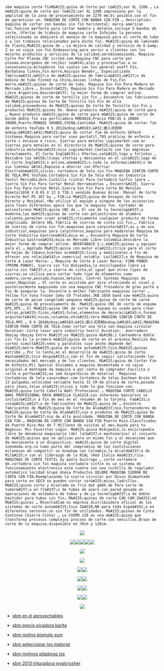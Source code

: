 
```
sbm maquina corte finM&#225;quina de Corte por L&#225;ser XL 1200 … La m&#225;quina de corte por l&#225;ser XL 1200 impresiona por la amplitud de la zona de procesamiento de 2270 mm.Es posible.con el fin de garantizar un. MAQUINA DE CORTE CON BANDA SIN FIN … description: maquina de cortar con bandas sin fin horizontal: marca american fas.funcina perfecto para cortar madera y metales.incluye 5 bandas de corte. Ofertas de trabajo de maquina corte Infojobs la persona seleccionada se dedicara al manejo de la maquina para el corte de tubo y a los trabajos relacionados para dicho fin. M&#225;quina de laminado de flauta,M&#225;quina de … La mejora de calidad y servicio de G &amp; Z es un viaje sin fin.Endeavoring para servir a clientes con los mejores productos y servicios de la calidad,aerodinamizando. Maquina Corte Por Plasma CNC scribd.com Maquina CNC para corte por plasma.encargados de recibir se&#241;ales y procesarlas a su conveniencia.Actuadores los cuales son los general onoff Fin. Barbatana linhas,Fin morre,Hairpin Bender,… Especializada fabrica&#231;&#227;o de m&#225;quinas de fabrica&#231;&#227;o de bobina de tubo Finned na China,nossas linhas de Fin,Fin morre.m&#225;quinas de corte de tubo. Maquina Sin Fin Para Madera en Mercado Libre … Encontr&#225; Maquina Sin Fin Para Madera en Mercado Libre Argentina.Descubr&#237; la mejor forma de comprar online. M&#225;quinas de corte de tornillo sin fin … Encuentre los fabricantes de M&#225;quinas De Corte De Tornillo Sin Fin de alta calidad,proveedores de M&#225;quinas De Corte De Tornillo Sin Fin y productos M&#225;quinas De. Nuevo producto m&#225;quina de corte para … Nuevo producto m&#225;quina de corte para m&#225;quina de corte de borde doble fin vio perfiladora RMD4018,Precio FOB:US $ 20000 30000,Puerto:RONGQI SHUNDE,CHINA,Cantidad. M&#225;quina de cortar fim de enfesto YouTube 9 5 2012&nbsp;&#0183;&#32;嵌入式视频&nbsp;&#0183;&#32;M&#225;quina de cortar fim de enfesto GGTech Sistemas.Maquina para cortar vies portatil.703 praticas de enfesto e corte c encaixe e risco. Sierras para metales Logismarket.com.ar Sierras para metales en el directorio de M&#225;quinas de corte para industria metalmec&#225;nica Logismarket.Contacte con las empresas directamente. El Corte Ingl&#233;s Ofertas,cat&#225;logo y folletos … Descubre las &#250;ltimas ofertas y descuentos en el cat&#225;logo de El Corte Ingl&#233;s online,adem&#225;s,toda la informaci&#243;n de sus tiendas &#161;Empieza a ahorrar con Ofertia! Electrodom&#233;sticos: Cortadora de tela sin fin MAQUINA SINFIN CORTE DE TELA.MPG YouTube.Cortadora Sin Fin De Tela Otros en Industria Textil MercadoLibre.Cuchilla (cinta) Para Cortadora Sinfin (para … Sierra Sin Fin Para Cortar Metal Herramientas … Encontr&#225; Sierra Sin Fin Para Cortar Metal.Sierra Sin Fin Para Corte De Metales Bimetal1650 X 0.65 X 13 $ 730.1 vendido Buenos Aires. Manual de Corte Directo Ref.PS 107 by … FIN.La M&#225;quina de Ensayos de Corte Directo y Residual.•No utilice el equipo y ninguno de los accesorios para fines diferentes apara los que la maquina fue. Cortador de poliestireno M&#225;quina CNC de … El uso de la tecnolog&#237;a moderna,las m&#225;quinas de corte con poliestireno de alambre caliente,permiten crear pr&#225;cticamente cualquier producto de forma complicada. Delbre SRL Fabrica de sierras de cinta sin fin,… Fabrica de sierras de cinta sin fin,maquinas para carpinter&#237;as y de uso industrial,maquinas para carpinteros,maquina para madereras Maquina De Corte Industria Gastron&#243;mica en … Encuentra Maquina De Corte Industria Gastron&#243;mica en Mercado Libre Colombia.Descubre la mejor forma de comprar online. NOVATABACO S.L.m&#225;quinas y equipos para el … Agotado M&#225;quina con motor el&#233;ctrico para el corte de hojas de tabaco,hierbas arom&#225;ticas y medicinales.a fin de ofrecer una relaci&#243;n comercial estable. Leil&#227;o de Maquina de Corte A Laser Marca: … Maquina de Corte A Laser Marca: FINN POWER (PRIMA POWER), Sierra sin fin Wikipedia,la enciclopedia libre La sierra sin f&#237;n,o sierra de cinta,al igual que otros tipos de sierras,se utiliza para cortar todo tipo de elementos como madera,carne,pescado,huesos,metales. Control Systems Maquinas de coser,Maquinas … El corte es asistida por aire ofreciendo el nivel.y posteriormente maquinado con una maquina CNC fresadora de gran porte a fin de asegurar la. Encontre o melhor fabricante maquinas cortar … Yellow fin tuna frozen Saku CO Tratados.JKB 1650 band saw m&#225;quina de corte de peixe congelado pequena m&#225;quina de corte de carne m&#225;quina de processamento de. M&#225;quina CNC de corte de espuma EPS,XPS … El M&#225;quina CNC de corte de espuma es usado para crear letras,gr&#225;ficos,r&#243;tulos,elementos de decoraci&#243;n,formas arquitect&#243;nicas,columnas,etc&#233;tera MAQUINA SINFIN CORTE DE TELA.MPG … 9 6 2010&nbsp;&#0183;&#32;嵌入式视频&nbsp;&#0183;&#32;MAQUINA SINFIN PARA CORTE DE TELA.Como cortar una tela con maquina circular Duration:.Corte laser para industria textil Duration:. Aserradero Ubajay Ubajay Entre R&#237;os M&#225;quina N&#186;1 Canteadora doble sin fin.Es la primera m&#225;quina de corte en el proceso.Realiza dos cortes simult&#225;neos y paralelos cuyo ancho depende del di&#225;metro M&#225;quina de corte autom&#225;tico,M&#225;quinas estribo … Por lo tanto,en el desarrollo de m&#225;quina de corte #autom&#225;tico despu&#233;s,con el fin de seguir satisfaciendo las necesidades del mercado y de los clientes. M&#225;quina de Cortar Fim de Enfesto,Mil Special Enviamos a maquina desmontada e na caixa original.A montagem da maquina e por conta do comprador.Facilita o corte e perfei&#231;ao sem disperdicio de material. Maquinas Cortadoras de tela casarodmar.com Cortadora de telas Eastman Brute VS 13 pulgadas,velocidad variable hasta 32 CM de altura de corte,pesada para jeans,telas pl&#225;sticas y todo lo que funcione con. M&#225;quina Corte Cabello Wahl Profesional … MAQUINA CORTE CABELLO WAHL PROFESIONAL RAYA AMARILLA CLASICA.Los intereses bancarios se incluir&#225;n a fin de mes en el resumen de tu tarjeta. Fa&#231;a cota&#231;&#227;o de fabricantes de M&#225;quina De … Encontre fabricantes de M&#225;quina De Corte De Alum&#237;nio,fornecedores de M&#225;quina De Corte De Alum&#237;nio e produtos de M&#225;quina De Corte De Alum&#237;nio de alta qualidade. MAQUINA DE CORTE CON BANDA SIN FIN … MAQUINA DE CORTE CON BANDA SIN FIN Puerto Rico.Clasificados de Puerto Rico.Mas de 7 Millones de visitas al mes.Ayuda para tu Negocio: Mis Favoritos Login. M&#225;quina Wikipedia,la enciclopedia libre Se denomina maquinaria (del lat&#237;n machinarĭus) al conjunto de m&#225;quinas que se aplican para un mismo fin y al mecanismo que da movimiento a un dispositivo. m&#225;quina de corte digital inexmoda.org.co Como parte del compromiso de las instituciones milanesas de compartir su knowhow con Colombia,la Alcald&#237;a de Mil&#225;n con el liderazgo de la RIAL (Red Italia Am&#233;rica. MAQUINAS DE CORTE TEXTIL by paola buitrago … corte cortadora de.cortadora sin fin maquina cortadora sinfin es un sistema de funcionamiento electronico este cuenta con una cuchilla de regulador automatico locidad Grupo Unesa Productos DELBRE MAQUINA SIERRA DE CINTA SIN FIN.Reemplazando la sierra circular por Disco diamantado para corte en SECO se pueden cortar cer&#225;micas,ladrillos. M&#225;quina corte y biselado en frio dwt gmbh.de Para corte de tuber&#237;a en fr&#237;o de tubos de acero con pared pesada en operaciones de soldadura de tubos y de.La tecnolog&#237;a de doble bastidor para tubos sin fin; M&#225;quinas de corte CAD CAM Z&#252;nd M&#225;quinas … MiverCadCam es empresa distribuidora oficial de los sistemas de corte autom&#225;tico Z&#220;ND para toda Espa&#241;a en diferentes sectores.un sin fin de utilidades. M&#225;quinas de Cinta Continua (Sierra Cinta) … La COSMO 120 es una m&#225;quina que transforma procesos complejos procsos de corte con sencillos.Brazo de corte de la maquina,disponible en 70cm y 120cm. 
```

<div align="center">

<a href="https://es-crusher.shibang-china.com/github&k=sbm+maquina+corte+fin"><img src="https://static.shibang-china.com/es/crusher/logo.jpg"></a>

<a href="https://es-crusher.shibang-china.com/github&k=sbm+maquina+corte+fin"><img src="https://static.shibang-china.com/es/crusher/index.jpg"></a><a href="https://es-crusher.shibang-china.com/material.htmlgithub&k=sbm+maquina+corte+fin"><img src="https://static.shibang-china.com/es/crusher/material.jpg"></a><a href="https://es-crusher.shibang-china.com/application.htmlgithub&k=sbm+maquina+corte+fin"><img src="https://static.shibang-china.com/es/crusher/application.jpg"></a><a href="https://es-crusher.shibang-china.com/aboutus.htmlgithub&k=sbm+maquina+corte+fin"><img src="https://static.shibang-china.com/es/crusher/aboutus.jpg"></a><a href="https://es-crusher.shibang-china.com/contact.htmlgithub&k=sbm+maquina+corte+fin"><img src="https://static.shibang-china.com/es/crusher/contact.jpg"></a>

<a href="https://es-crusher.shibang-china.com/github&k=sbm+maquina+corte+fin"><img src="https://static.shibang-china.com/es/crusher/banner.jpg"></a>

<a href="https://swt.shibang-china.com/github&k=sbm+maquina+corte+fin"><img src="https://static.shibang-china.com/es/crusher/text.jpg"></a>

<a href="https://swt.shibang-china.com/github&k=sbm+maquina+corte+fin"><img src="https://static.shibang-china.com/es/crusher/chat.jpg"></a><a href="https://es-crusher.shibang-china.com/contact.htmlgithub&k=sbm+maquina+corte+fin"><img src="https://static.shibang-china.com/es/crusher/message.jpg"></a>

<a href="https://es-crusher.shibang-china.com/products/pe.htmlgithub&k=sbm+maquina+corte+fin"><img src="https://static.shibang-china.com/es/crusher/pe.jpg"></a><a href="https://es-crusher.shibang-china.com/products/pf.htmlgithub&k=sbm+maquina+corte+fin"><img src="https://static.shibang-china.com/es/crusher/pf.jpg"></a>

<a href="https://es-crusher.shibang-china.com/products/hpt.htmlgithub&k=sbm+maquina+corte+fin"><img src="https://static.shibang-china.com/es/crusher/hpt.jpg"></a><a href="https://es-crusher.shibang-china.com/products/vsi.htmlgithub&k=sbm+maquina+corte+fin"><img src="https://static.shibang-china.com/es/crusher/vsi.jpg"></a>

<a href="https://es-crusher.shibang-china.com/products/klv.htmlgithub&k=sbm+maquina+corte+fin"><img src="https://static.shibang-china.com/es/crusher/klv.jpg"></a><a href="https://es-crusher.shibang-china.com/products/portable.htmlgithub&k=sbm+maquina+corte+fin"><img src="https://static.shibang-china.com/es/crusher/portable.jpg"></a>

<a href="https://swt.shibang-china.com/github&k=sbm+maquina+corte+fin"><img src="https://static.shibang-china.com/es/crusher/case.jpg"></a>

</div>


* [sbm en el aprovechables](sbm%20en%20el%20aprovechables.md)

* [sbm precio picadora barita](sbm%20precio%20picadora%20barita.md)

* [sbm molino bismuto xsm](sbm%20molino%20bismuto%20xsm.md)

* [sbm seleccionar los material](sbm%20seleccionar%20los%20material.md)

* [sbm molinos piladoras los](sbm%20molinos%20piladoras%20los.md)

* [sbm 2013 trituradora joyalcrusher](sbm%202013%20trituradora%20joyalcrusher.md)